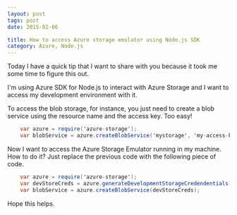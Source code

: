 ```yaml
---
layout: post
tags: post
date: 2015-02-06

title: How to access Azure storage emulator using Node.js SDK
category: Azure, Node.js
---
```


Today I have a quick tip that I want to share with you because it took me some time to figure this out.

I'm using Azure SDK for Node.js to interact with Azure Storage and I want to access my development environment with it.

To access the blob storage, for instance, you just need to create a blob service using the resource name and the access key. Too easy!

```csharp
    var azure = require('azure-storage');
    var blobService = azure.createBlobService('mystorage', 'my-access-key');
```

Now I want to access the Azure Storage Emulator running in my machine. How to do it? Just replace the previous code with the following piece of code.

```csharp
    var azure = require('azure-storage');
    var devStoreCreds = azure.generateDevelopmentStorageCredendentials();
    var blobService = azure.createBlobService(devStoreCreds);
```

Hope this helps.
